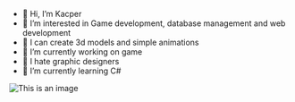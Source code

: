 - 👋 Hi, I’m Kacper
- 👀 I’m interested in Game development, database management and web development
- 🧊 I can create 3d models and simple animations
- 🔭 I’m currently working on game
- 🖕 I hate graphic designers
- 🌱 I’m currently learning C#

![This is an image](https://cdn.discordapp.com/attachments/370615044603379713/930122809437458492/as5cywh9yta81.png)
